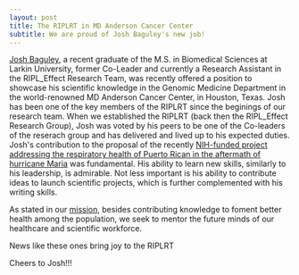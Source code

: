 ```yaml
---
layout: post
title: The RIPLRT in MD Anderson Cancer Center
subtitle: We are proud of Josh Baguley's new job!
---
```


[Josh Baguley](https://www.riplrt.com/members/#Joshua%20Baguley), a recent graduate of the M.S. in Biomedical Sciences at Larkin University, former Co-Leader and currently a Research Assistant in the RIPL_Effect Research Team, was recently offered a position to showcase his scientific knowledge in the Genomic Medicine Department in the world-renowned MD Anderson Cancer Center, in Houston, Texas. Josh has been one of the key members of the RIPLRT since the beginings of our research team. When we established the RIPLRT (back then the RIPL_Effect Research Group), Josh was voted by his peers to be one of the Co-leaders of the reserach group and has delivered and lived up to his expected duties. Josh's contribution to the proposal of the recently [NIH-funded project addressing the respiratory health of Puerto Rican in the aftermath of hurricane Maria](https://projectreporter.nih.gov/project_info_description.cfm?aid=9607225&icde=41381044&ddparam=&ddvalue=&ddsub=&cr=1&csb=default&cs=ASC&pball=) was fundamental. His ability to learn new skills, similarly to his leadership, is admirable. Not less important is his ability to contribute ideas to launch scientific projects, which is further complemented with his writing skills. 

As stated in our [mission](https://www.riplrt.com/mission/), besides contributing knowledge to foment better health among the population, we seek to mentor the future minds of our healthcare and scientific workforce. 

News like these ones bring joy to the RIPLRT

Cheers to Josh!!!